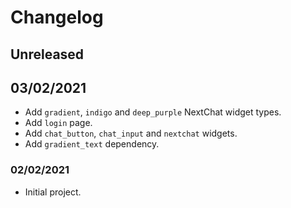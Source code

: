# Changelog

## Unreleased

## 03/02/2021
-   Add `gradient`, `indigo` and `deep_purple` NextChat widget types.
-   Add `login` page.
-   Add `chat_button`, `chat_input` and `nextchat` widgets.
-   Add `gradient_text` dependency.

### 02/02/2021
-   Initial project.
